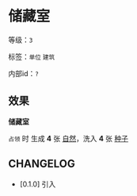 # 储藏室

等级：`3`

标签：`单位` `建筑`

内部id：`?`

## 效果

**储藏室**

`占领` 时 生成 **4** 张 [自然](../卡牌组/自然.md)，洗入 **4** 张 [种子](../卡牌组/种子.md)

## CHANGELOG

- [0.1.0] 引入
